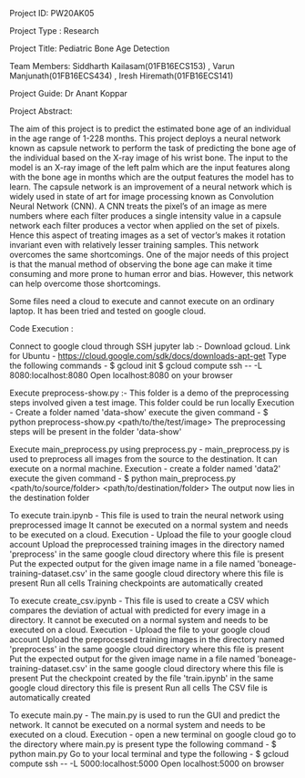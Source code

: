 Project ID: PW20AK05


Project Type : Research


Project Title: Pediatric Bone Age Detection


Team Members: Siddharth Kailasam(01FB16ECS153) , Varun Manjunath(01FB16ECS434) , Iresh Hiremath(01FB16ECS141)


Project Guide: Dr Anant Koppar


Project Abstract:

The aim of this project is to predict the estimated bone age of an individual in the age range of 1-228 months. This project deploys a neural network known as capsule network
to perform the task of predicting the bone age of the individual based on the X-ray image of his wrist bone. The input to the model is an X-ray image of the left palm which are the
input features along with the bone age in months which are the output features the model has to learn. The capsule network is an improvement of a neural network which is widely
used in state of art for image processing known as Convolution Neural Network (CNN). A CNN treats the pixel’s of an image as mere numbers where each filter produces a
single intensity value in a capsule network each filter produces a vector when applied on the set of pixels. Hence this aspect of treating images as a set of vector’s makes it rotation
invariant even with relatively lesser training samples. This network overcomes the same shortcomings. One of the major needs of this project is that the manual method of
observing the bone age can make it time consuming and more prone to human error and bias. However, this network can help overcome those shortcomings.

Some files need a cloud to execute and cannot execute on an ordinary laptop. It has been tried and tested on google cloud.

Code Execution :

Connect to google cloud through SSH jupyter lab :-
Download gcloud. Link for Ubuntu - https://cloud.google.com/sdk/docs/downloads-apt-get
Type the following commands -
$ gcloud init
$ gcloud compute ssh <vm-name> -- -L 8080:localhost:8080
Open localhost:8080 on your browser

Execute preprocess-show.py :-
This folder is a demo of the preprocessing steps involved given a test image.
This folder could be run locally
Execution - 
Create a folder named 'data-show'
execute the given command -
$ python preprocess-show.py <path/to/the/test/image>
The preprocessing steps will be present in the folder 'data-show'

Execute main_preprocess.py using preprocess.py -
main_preprocess.py is used to preprocess all images from the source to the destination.
It can execute on a normal machine.
Execution -
create a folder named 'data2'
execute the given command -
$ python main_preprocess.py <path/to/source/folder> <path/to/destination/folder> 
The output now lies in the destination folder

To execute train.ipynb -
This file is used to train the neural network using preprocessed image
It cannot be executed on a normal system and needs to be executed on a cloud.
Execution -
Upload the file to your google cloud account
Upload the preprocessed training images in the directory named 'preprocess' in the same google cloud directory where this file is present
Put the expected output for the given image name in a file named 'boneage-training-dataset.csv' in the same google cloud directory where this file is present
Run all cells
Training checkpoints are automatically created

To execute create_csv.ipynb -
This file is used to create a CSV which compares the deviation of actual with predicted for every image in a directory.
It cannot be executed on a normal system and needs to be executed on a cloud.
Execution -
Upload the file to your google cloud account
Upload the preprocessed training images in the directory named 'preprocess' in the same google cloud directory where this file is present
Put the expected output for the given image name in a file named 'boneage-training-dataset.csv' in the same google cloud directory where this file is present
Put the checkpoint created by the file 'train.ipynb' in the same google cloud directory this file is present
Run all cells
The CSV file is automatically created

To execute main.py -
The main.py is used to run the GUI and predict the network. 
It cannot be executed on a normal system and needs to be executed on a cloud.
Execution -
open a new terminal on google cloud
go to the directory where main.py is present
type the following command -
$ python main.py
Go to your local terminal and type the following -
$ gcloud compute ssh <vm-name> -- -L 5000:localhost:5000
Open localhost:5000 on browser
